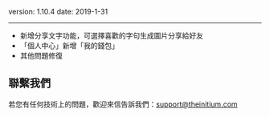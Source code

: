 version: 1.10.4
date: 2019-1-31

---

- 新增分享文字功能，可選擇喜歡的字句生成圖片分享給好友
- 「個人中心」新增「我的錢包」
- 其他問題修復


## 聯繫我們

若您有任何技術上的問題，歡迎來信告訴我們：[support@theinitium.com](mailto:support@theinitium.com)
